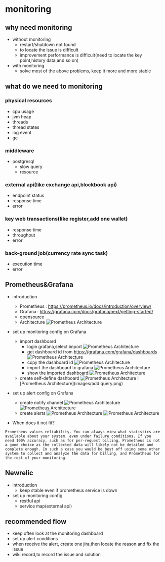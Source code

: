 # monitoring
## why need monitoring
- without monitoring
    - restart/shutdown not found
    - to locate the issue is difficult
    - improvement performance is difficult(need to locate the key point,history data,and so on)
- with monitoring
    - solve most of the above problems, keep it more and more stable
## what do we need to monitoring
### physical resources
- cpu usage
- jvm heap
- threads
- thread states
- log event
- gc
### middleware
- postgresql
    - slow query
    - resource
### external api(like exchange api,blockbook api)
- endpoint status
- response time
- error

### key web transactions(like register,add one wallet)
- response time
- throughput
- error

### back-ground job(currency rate sync task)
- execution time
- error

## Prometheus&Grafana
- introduction 
    - Prometheus : https://prometheus.io/docs/introduction/overview/
    - Grafana : https://grafana.com/docs/grafana/next/getting-started/
    - opensource
    - Architecture
        ![Prometheus Architecture](images/architecture.png)

- set up monitoring config on Grafana
    - import dashboard
        - login grafana,select import
        ![Prometheus Architecture](images/import.png)
        - get dashboard id from https://grafana.com/grafana/dashboards
        ![Prometheus Architecture](images/dashboard.png)
        - copy the dashboard id
        ![Prometheus Architecture](images/dashboard_id.png)
        - import the dashboard to grafana
        ![Prometheus Architecture](images/load_import.png)
        - show the imported dashboard
        ![Prometheus Architecture](images/show_dashboard.png)
    - create self-define dashboard
        ![Prometheus Architecture](images/create_panel.png)
        ![Prometheus Architecture](images/add query.png)
- set up alert config on Grafana
    - create notify channel
    ![Prometheus Architecture](images/notify_channel.png)
    ![Prometheus Architecture](images/create_notifychannel.png)
    - create alerts
    ![Prometheus Architecture](images/create_alert.png)
    ![Prometheus Architecture](images/alert_condition.png)
- When does it not fit?
```
Prometheus values reliability. You can always view what statistics are available about your system, even under failure conditions. If you need 100% accuracy, such as for per-request billing, Prometheus is not a good choice as the collected data will likely not be detailed and complete enough. In such a case you would be best off using some other system to collect and analyze the data for billing, and Prometheus for the rest of your monitoring.
```
## Newrelic
- introduction
    - keep stable even if prometheus service is down
- set up monitoring config
    - restful api
    - service map(external api)

## recommended flow
- keep often look at the monitoring dashboard
- set up alert conditions
- when receive the alert, create one jira,then locate the reason and fix the issue
- wiki record,to record the issue and solution
